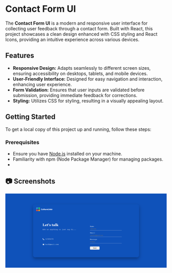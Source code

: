 # Contact Form UI

The **Contact Form UI** is a modern and responsive user interface for collecting user feedback through a contact form. Built with React, this project showcases a clean design enhanced with CSS styling and React Icons, providing an intuitive experience across various devices.

## Features

- **Responsive Design:** Adapts seamlessly to different screen sizes, ensuring accessibility on desktops, tablets, and mobile devices.
- **User-Friendly Interface:** Designed for easy navigation and interaction, enhancing user experience.
- **Form Validation:** Ensures that user inputs are validated before submission, providing immediate feedback for corrections.
- **Styling:** Utilizes CSS for styling, resulting in a visually appealing layout.

## Getting Started

To get a local copy of this project up and running, follow these steps:

### Prerequisites

- Ensure you have [Node.js](https://nodejs.org/) installed on your machine.
- Familiarity with npm (Node Package Manager) for managing packages.
- 
## 📷 Screenshots

![Screenshot of the app](https://github.com/Nickss5/contact-form-ui/blob/main/snapshot-frontend.png)

